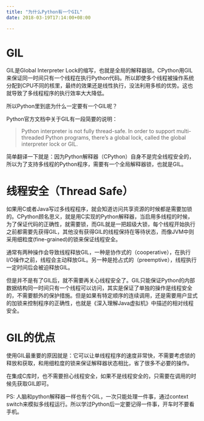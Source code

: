 ```yaml
---
title: "为什么Python有一个GIL"
date: 2018-03-19T17:14:00+08:00

---
```


GIL
===

GIL是Global Interpreter Lock的缩写，也就是全局的解释器锁。CPython用GIL来保证同一时间只有一个线程在执行Python代码。所以即使多个线程被操作系统分配到CPU不同的核里，最终的效果还是线性执行，没法利用多核的优势。这也就导致了多线程程序的执行效率大大降低。

所以Python里到底为什么一定要有一个GIL呢？

Python官方文档中关于GIL有一段简要的说明：

> Python interpreter is not fully thread-safe. In order to support multi-threaded Python programs, there’s a global lock, called the global interpreter lock or GIL.

简单翻译一下就是：因为Python解释器（CPython）自身不是完全线程安全的，所以为了支持多线程的Python程序，需要有一个全局解释器锁，也就是GIL。

线程安全（Thread Safe）
======================

如果用C或者Java写过多线程程序，就会知道访问共享资源的时候都是需要加锁的。CPython顾名思义，就是用C实现的Python解释器，当启用多线程的时候，为了保证代码的正确性，就需要锁，而GIL就是一把超级大锁，每个线程开始执行之前都需要先获得GIL，其他没有获得GIL的线程保持在等待状态，而像JVM中则采用细粒度(fine-grained)的锁来保证线程安全。

通常有两种操作会导致线程释放GIL，一种是协作式的（cooperative），在执行I/O操作之前，线程会主动释放GIL。另一种是抢占式的（preemptive），线程执行一定时间后会被迫释放GIL。

但是并不是有了GIL后，就不需要再关心线程安全了。GIL只能保证Python的内部数据结构同一时间只有一个线程可以访问，其实是保证了单独的操作是线程安全的，不需要额外的保护措施。但是如果有特定顺序的连续调用，还是需要用户显式的加锁来控制程序的正确性，也就是《深入理解Java虚拟机》中描述的相对线程安全。

GIL的优点
=========

使用GIL最重要的原因就是：它可以让单线程程序的速度非常快，不需要考虑锁的释放和获取，和用细粒度的锁来保证解释器状态相比，省了很多不必要的操作。

在集成C库时，也不需要担心线程安全，如果不是线程安全的，只需要在调用的时候先获取GIL即可。


PS:
人脑和python解释器一样也有个GIL，一次只能处理一件事，通过context switch来模拟多线程运行。所以学过Python后一定要记得一件事，开车时不要看手机。

